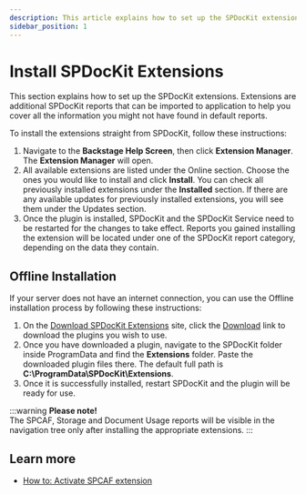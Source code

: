 ```yaml
---
description: This article explains how to set up the SPDocKit extensions.
sidebar_position: 1
---
```


# Install SPDocKit Extensions

This section explains how to set up the SPDocKit extensions. Extensions are additional SPDocKit reports that can be imported to application to help you cover all the information you might not have found in default reports.

To install the extensions straight from SPDocKit, follow these instructions:

1. Navigate to the **Backstage Help Screen**, then click **Extension Manager**. The **Extension Manager** will open.
2. All available extensions are listed under the Online section. Choose the ones you would like to install and click **Install**. You can check all previously installed extensions under the **Installed** section. If there are any available updates for previously installed extensions, you will see them under the Updates section.
3. Once the plugin is installed, SPDocKit and the SPDocKit Service need to be restarted for the changes to take effect. Reports you gained installing the extension will be located under one of the SPDocKit report category, depending on the data they contain.

## **Offline Installation**

If your server does not have an internet connection, you can use the Offline installation process by following these instructions:

1. On the [Download SPDocKit Extensions](download-spdockit-extensions.mdx) site, click the [Download](download-spdockit-extensions.mdx) link to download the plugins you wish to use.
2. Once you have downloaded a plugin, navigate to the SPDocKit folder inside ProgramData and find the **Extensions** folder. Paste the downloaded plugin files there. The default full path is **C:\ProgramData\SPDocKit\Extensions**.
3. Once it is successfully installed, restart SPDocKit and the plugin will be ready for use.

:::warning
**Please note!**  
The SPCAF, Storage and Document Usage reports will be visible in the navigation tree only after installing the appropriate extensions.
:::

## **Learn more**

* [How to: Activate SPCAF extension](activate-spcaf-extension.md)

